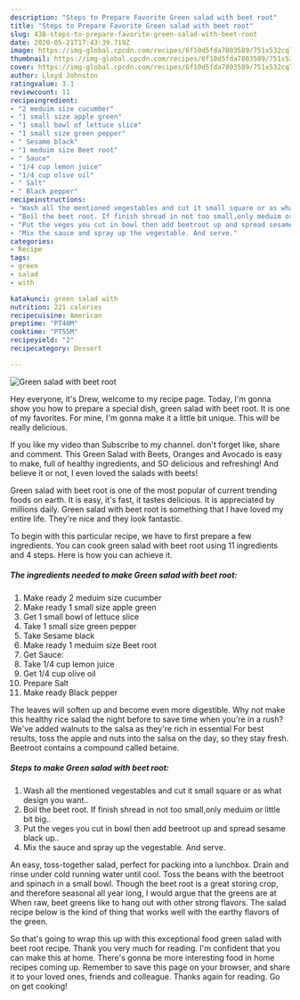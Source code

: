 ```yaml
---
description: "Steps to Prepare Favorite Green salad with beet root"
title: "Steps to Prepare Favorite Green salad with beet root"
slug: 438-steps-to-prepare-favorite-green-salad-with-beet-root
date: 2020-05-21T17:43:39.719Z
image: https://img-global.cpcdn.com/recipes/6f10d5fda7803589/751x532cq70/green-salad-with-beet-root-recipe-main-photo.jpg
thumbnail: https://img-global.cpcdn.com/recipes/6f10d5fda7803589/751x532cq70/green-salad-with-beet-root-recipe-main-photo.jpg
cover: https://img-global.cpcdn.com/recipes/6f10d5fda7803589/751x532cq70/green-salad-with-beet-root-recipe-main-photo.jpg
author: Lloyd Johnston
ratingvalue: 3.1
reviewcount: 11
recipeingredient:
- "2 meduim size cucumber"
- "1 small size apple green"
- "1 small bowl of lettuce slice"
- "1 small size green pepper"
- " Sesame black"
- "1 meduim size Beet root"
- " Sauce"
- "1/4 cup lemon juice"
- "1/4 cup olive oil"
- " Salt"
- " Black pepper"
recipeinstructions:
- "Wash all the mentioned vegestables and cut it small square or as what design you want.."
- "Boil the beet root. If finish shread in not too small,only meduim or little bit big.."
- "Put the veges you cut in bowl then add beetroot up and spread sesame black up.."
- "Mix the sauce and spray up the vegestable. And serve."
categories:
- Recipe
tags:
- green
- salad
- with

katakunci: green salad with 
nutrition: 221 calories
recipecuisine: American
preptime: "PT40M"
cooktime: "PT55M"
recipeyield: "2"
recipecategory: Dessert

---
```



![Green salad with beet root](https://img-global.cpcdn.com/recipes/6f10d5fda7803589/751x532cq70/green-salad-with-beet-root-recipe-main-photo.jpg)

Hey everyone, it's Drew, welcome to my recipe page. Today, I'm gonna show you how to prepare a special dish, green salad with beet root. It is one of my favorites. For mine, I'm gonna make it a little bit unique. This will be really delicious.

If you like my video than Subscribe to my channel. don&#39;t forget like, share and comment. This Green Salad with Beets, Oranges and Avocado is easy to make, full of healthy ingredients, and SO delicious and refreshing! And believe it or not, I even loved the salads with beets!

Green salad with beet root is one of the most popular of current trending foods on earth. It is easy, it's fast, it tastes delicious. It is appreciated by millions daily. Green salad with beet root is something that I have loved my entire life. They're nice and they look fantastic.


To begin with this particular recipe, we have to first prepare a few ingredients. You can cook green salad with beet root using 11 ingredients and 4 steps. Here is how you can achieve it.

<!--inarticleads1-->

##### The ingredients needed to make Green salad with beet root:

1. Make ready 2 meduim size cucumber
1. Make ready 1 small size apple green
1. Get 1 small bowl of lettuce slice
1. Take 1 small size green pepper
1. Take  Sesame black
1. Make ready 1 meduim size Beet root
1. Get  Sauce:
1. Take 1/4 cup lemon juice
1. Get 1/4 cup olive oil
1. Prepare  Salt
1. Make ready  Black pepper


The leaves will soften up and become even more digestible. Why not make this healthy rice salad the night before to save time when you&#39;re in a rush? We&#39;ve added walnuts to the salsa as they&#39;re rich in essential For best results, toss the apple and nuts into the salsa on the day, so they stay fresh. Beetroot contains a compound called betaine. 

<!--inarticleads2-->

##### Steps to make Green salad with beet root:

1. Wash all the mentioned vegestables and cut it small square or as what design you want..
1. Boil the beet root. If finish shread in not too small,only meduim or little bit big..
1. Put the veges you cut in bowl then add beetroot up and spread sesame black up..
1. Mix the sauce and spray up the vegestable. And serve.


An easy, toss-together salad, perfect for packing into a lunchbox. Drain and rinse under cold running water until cool. Toss the beans with the beetroot and spinach in a small bowl. Though the beet root is a great storing crop, and therefore seasonal all year long, I would argue that the greens are at When raw, beet greens like to hang out with other strong flavors. The salad recipe below is the kind of thing that works well with the earthy flavors of the green. 

So that's going to wrap this up with this exceptional food green salad with beet root recipe. Thank you very much for reading. I'm confident that you can make this at home. There's gonna be more interesting food in home recipes coming up. Remember to save this page on your browser, and share it to your loved ones, friends and colleague. Thanks again for reading. Go on get cooking!
